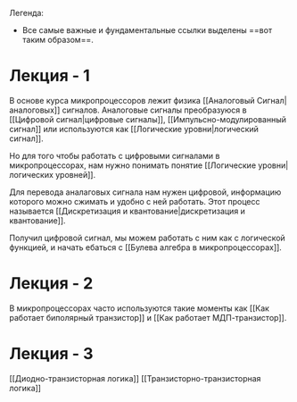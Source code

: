 Легенда:
- Все самые важные и фундаментальные ссылки выделены ==вот таким образом==. 

# Лекция - 1

В основе курса микропроцессоров лежит физика [[Аналоговый Сигнал|аналоговых]] сигналов. Аналоговые сигналы преобразуюся в [[Цифровой сигнал|цифровые сигналы]],  [[Импульсно-модулированный сигнал]] или используются как [[Логические уровни|логический сигнал]].

Но для того чтобы работать с цифровыми сигналами в микропроцессорах, нам нужно понимать понятие [[Логические уровни|логических уровней]].

Для перевода аналаговых сигнала нам нужен цифровой, информацию которого можно сжимать и удобно с ней работать. Этот процесс называется [[Дискретизация и квантование|дискретизация и квантование]].

Получил цифровой сигнал, мы можем работать с ним как с логической функцией, и начать ебаться с [[Булева алгебра в микропроцессорах]].

# Лекция - 2 

В микропроцессорах часто используются такие моменты как [[Как работает биполярный транзистор]] и [[Как работает МДП-транзистор]].

# Лекция - 3 

[[Диодно-транзисторная логика]] [[Транзисторно-транзисторная логика]]











